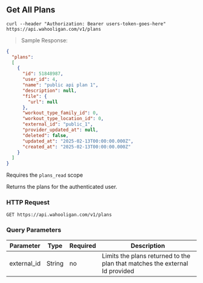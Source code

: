 ## Get All Plans

```shell
curl --header "Authorization: Bearer users-token-goes-here" https://api.wahooligan.com/v1/plans
```

> Sample Response:

```json
{
  "plans": 
  [
    {
      "id": 51848987,
      "user_id": 4,
      "name": "public api plan 1",
      "description": null,
      "file": {
        "url": null
      },
      "workout_type_family_id": 0,
      "workout_type_location_id": 0,
      "external_id": "public_1",
      "provider_updated_at": null,
      "deleted": false,
      "updated_at": "2025-02-13T00:00:00.000Z",
      "created_at": "2025-02-13T00:00:00.000Z"
    }
  ]
}
```

Requires the `plans_read` scope

Returns the plans for the authenticated user.

### HTTP Request

`GET https://api.wahooligan.com/v1/plans`

### Query Parameters

Parameter                            | Type   | Required  | Description
---------                            | ----   | --------  | -----------
external_id                          | String | no        | Limits the plans returned to the plan that matches the external Id provided

